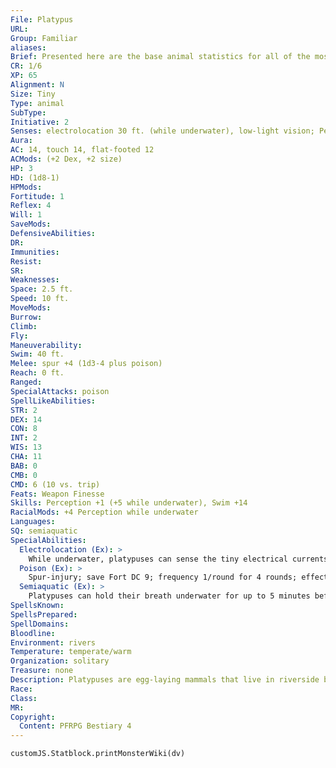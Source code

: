 ```yaml
---
File: Platypus
URL: 
Group: Familiar
aliases: 
Brief: Presented here are the base animal statistics for all of the most commonly used familiars-of course, these statistics can also be used for normal animals as well. Small animals like these use Dexterity to modify Climb and Swim checks.
CR: 1/6
XP: 65
Alignment: N
Size: Tiny
Type: animal
SubType: 
Initiative: 2
Senses: electrolocation 30 ft. (while underwater), low-light vision; Perception +1 (+5 while underwater)
Aura: 
AC: 14, touch 14, flat-footed 12
ACMods: (+2 Dex, +2 size)
HP: 3
HD: (1d8-1)
HPMods: 
Fortitude: 1
Reflex: 4
Will: 1
SaveMods: 
DefensiveAbilities: 
DR: 
Immunities: 
Resist: 
SR: 
Weaknesses: 
Space: 2.5 ft.
Speed: 10 ft.
MoveMods: 
Burrow: 
Climb: 
Fly: 
Maneuverability: 
Swim: 40 ft.
Melee: spur +4 (1d3-4 plus poison)
Reach: 0 ft.
Ranged: 
SpecialAttacks: poison
SpellLikeAbilities: 
STR: 2
DEX: 14
CON: 8
INT: 2
WIS: 13
CHA: 11
BAB: 0
CMB: 0
CMD: 6 (10 vs. trip)
Feats: Weapon Finesse
Skills: Perception +1 (+5 while underwater), Swim +14
RacialMods: +4 Perception while underwater
Languages: 
SQ: semiaquatic
SpecialAbilities:
  Electrolocation (Ex): >
    While underwater, platypuses can sense the tiny electrical currents that trigger muscle movement. This allows them to locate living prey and to distinguish it from inanimate objects. Treat electrolocation as lifesense with a range of 30 feet, but that functions only underwater.
  Poison (Ex): >
    Spur-injury; save Fort DC 9; frequency 1/round for 4 rounds; effect 1 nonlethal damage; cure 1 save.
  Semiaquatic (Ex): >
    Platypuses can hold their breath underwater for up to 5 minutes before they must start attempting Constitution checks to avoid suffocation.
SpellsKnown: 
SpellsPrepared: 
SpellDomains: 
Bloodline: 
Environment: rivers
Temperature: temperate/warm
Organization: solitary
Treasure: none
Description: Platypuses are egg-laying mammals that live in riverside burrows and hunt larvae and shellfish.
Race: 
Class: 
MR: 
Copyright:
  Content: PFRPG Bestiary 4
---
```

```dataviewjs
customJS.Statblock.printMonsterWiki(dv)
```
